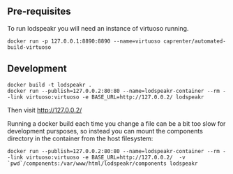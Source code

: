 Pre-requisites
--------------

To run lodspeakr you will need an instance of virtuoso running.

```
docker run -p 127.0.0.1:8890:8890 --name=virtuoso caprenter/automated-build-virtuoso
```

Development
-----------

```
docker build -t lodspeakr .
docker run --publish=127.0.0.2:80:80 --name=lodspeakr-container --rm --link virtuoso:virtuoso -e BASE_URL=http://127.0.0.2/ lodspeakr
```

Then visit http://127.0.0.2/

Running a docker build each time you change a file can be a bit too slow for development pursposes, so instead you can mount the components directory in the container from the host filesystem:

```
docker run --publish=127.0.0.2:80:80 --name=lodspeakr-container --rm --link virtuoso:virtuoso -e BASE_URL=http://127.0.0.2/  -v `pwd`/components:/var/www/html/lodspeakr/components lodspeakr
```
